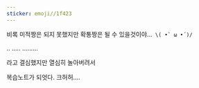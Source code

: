 ```yaml
---
sticker: emoji//1f423
---
```

비록 미적짱은 되지 못했지만 확통짱은 될 수 있을것이야...`  \( •̀ ω •́ )/  `



..
.....
.........

라고 결심했지만 열심히 놀아버려서

복습노트가 되엇다.
크허허....
